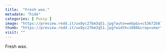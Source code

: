 ```yaml
---
title:  "Fresh wax."
metadate: "hide"
categories: [ Pussy ]
image: "https://preview.redd.it/ux0yc27bm3q51.jpg?auto=webp&s=c53672b8759c209c4d729f7d870a1ae28150eef9"
thumb: "https://preview.redd.it/ux0yc27bm3q51.jpg?width=1080&crop=smart&auto=webp&s=0ba6692b0be9171209dc81f0a133254407891ade"
visit: ""
---
```

Fresh wax.

